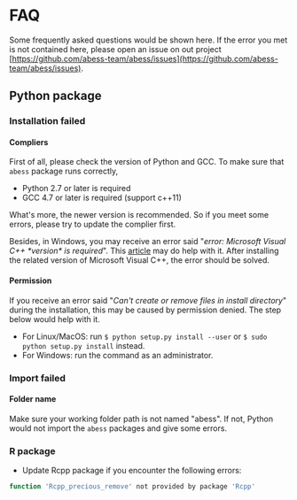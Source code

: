 # FAQ

Some frequently asked questions would be shown here. 
If the error you met is not contained here, please open an issue
on out project [https://github.com/abess-team/abess/issues](https://github.com/abess-team/abess/issues).

## Python package

### Installation failed

#### Compliers

First of all, please check the version of Python and GCC.
To make sure that `abess` package runs correctly, 

- Python 2.7 or later is required
- GCC 4.7 or later is required (support c++11)

What's more, the newer version is recommended. So if you meet some 
errors, please try to update the complier first.

Besides, in Windows, you may receive an error said "*error: Microsoft Visual C++ \*version\* is required*". This [article](https://wiki.python.org/moin/WindowsCompilers) may do help with it.
After installing the related version of Microsoft Visual C++, the error should be solved.

#### Permission

If you receive an error said "*Can't create or remove files in install directory*" during the installation, this may be caused by permission denied. The step below would help with it.

- For Linux/MacOS: run `$ python setup.py install --user` or `$ sudo python setup.py install` instead.
- For Windows: run the command as an administrator.


### Import failed

#### Folder name

Make sure your working folder path is not named "abess". If not, Python would not import the `abess` packages and give some errors.

### R package       

- Update Rcpp package if you encounter the following errors:
```r
function 'Rcpp_precious_remove' not provided by package 'Rcpp'
```